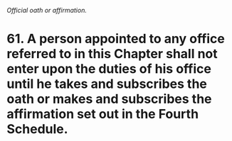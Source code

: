 *Official oath or affirmation.*

# 61. A person appointed to any office referred to in this Chapter shall not enter upon the duties of his office until he takes and subscribes the oath or makes and subscribes the affirmation set out in the Fourth Schedule.
